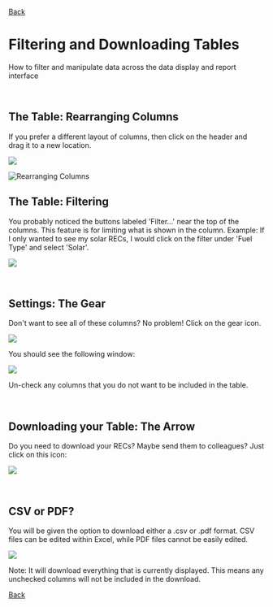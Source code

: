 [Back](https://mrets.github.io/Help/index)

# Filtering and Downloading Tables

How to filter and manipulate data across the data display and report interface

<br>

## The Table: Rearranging Columns

If you prefer a different layout of columns, then click on the header and drag it to a new location. 

![](https://github.com/mrets/photos/blob/master/filtering_tables1.gif?raw=true)

<img src="https://github.com/mrets/photos/blob/master/filtering_tables1.gif?raw=true" alt="Rearranging Columns" class="center">

<br>

## The Table: Filtering

You probably noticed the buttons labeled 'Filter...' near the top of the columns. This feature is for limiting what is shown in the column. Example: If I only wanted to see my solar RECs, I would click on the filter under 'Fuel Type' and select 'Solar'.

![](https://github.com/mrets/photos/blob/master/filtering_tables2.png?raw=true)

<br>

## Settings: The Gear

Don't want to see all of these columns? No problem! Click on the gear icon.

![](https://github.com/mrets/photos/blob/master/filtering_tables3.png?raw=true)

You should see the following window:

![](https://github.com/mrets/photos/blob/master/filtering_tables4.png?raw=true)

Un-check any columns that you do not want to be included in the table.

<br>

## Downloading your Table: The Arrow

Do you need to download your RECs? Maybe send them to colleagues? Just click on this icon:

![](https://github.com/mrets/photos/blob/master/filtering_tables5.png?raw=true)

<br>

## CSV or PDF?

You will be given the option to download either a .csv or .pdf format. CSV files can be edited within Excel, while PDF files cannot be easily edited.

![](https://github.com/mrets/photos/blob/master/filtering_tables6.png?raw=true)

Note: It will download everything that is currently displayed. This means any unchecked columns will not be included in the download.

[Back](https://mrets.github.io/Help/index)
